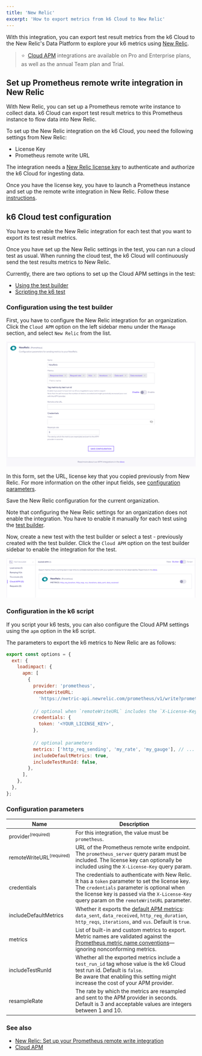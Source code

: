 ```yaml
---
title: 'New Relic'
excerpt: 'How to export metrics from k6 Cloud to New Relic'
---
```


With this integration, you can export test result metrics from the k6 Cloud to the New Relic's Data Platform to explore your k6 metrics using [New Relic](https://newrelic.com/).

> ⭐️  &nbsp;[Cloud APM](/cloud/integrations/cloud-apm/) integrations are available on Pro and Enterprise plans, as well as the annual Team plan and Trial.

## Set up Prometheus remote write integration in New Relic

With New Relic, you can set up a Prometheus remote write instance to collect data. k6 Cloud can export test result metrics to this Prometheus instance to flow data into New Relic. 

To set up the New Relic integration on the k6 Cloud, you need the following settings from New Relic:

- License Key
- Prometheus remote write URL

The integration needs a [New Relic license key](https://docs.newrelic.com/docs/apis/intro-apis/new-relic-api-keys/#ingest-license-key) to authenticate and authorize the k6 Cloud for ingesting data.

Once you have the license key, you have to launch a Prometheus instance and set up the remote write integration in New Relic. Follow these [instructions](https://docs.newrelic.com/docs/integrations/prometheus-integrations/install-configure-remote-write/set-your-prometheus-remote-write-integration/).

## k6 Cloud test configuration

You have to enable the New Relic integration for each test that you want to export its test result metrics.

Once you have set up the New Relic settings in the test, you can run a cloud test as usual. When running the cloud test, the k6 Cloud will continuously send the test results metrics to New Relic.

Currently, there are two options to set up the Cloud APM settings in the test:

- [Using the test builder](#configuration-using-the-test-builder)
- [Scripting the k6 test](#configuration-in-the-k6-script)  


### Configuration using the test builder

First, you have to configure the New Relic integration for an organization. Click the `Cloud APM` option on the left sidebar menu under the `Manage` section, and select `New Relic` from the list.

![Cloud APM - New Relic Form UI](images/newrelic-cloud-app-form.png)

In this form, set the URL, license key that you copied previously from New Relic.  For more information on the other input fields, see [configuration parameters](#configuration-parameters).

Save the New Relic configuration for the current organization. 

Note that configuring the New Relic settings for an organization does not enable the integration. You have to enable it manually for each test using the [test builder](/test-authoring/test-builder).

Now, create a new test with the test builder or select a test - previously created with the test builder. Click the `Cloud APM` option on the test builder sidebar to enable the integration for the test.

![Cloud APM - New Relic Test Builder UI](images/newrelic-cloud-app-testbuilder.png)

### Configuration in the k6 script

If you script your k6 tests, you can also configure the Cloud APM settings using the `apm` option in the k6 script. 

The parameters to export the k6 metrics to New Relic are as follows:

```javascript
export const options = {
  ext: {
    loadimpact: {
      apm: [
        {
          provider: 'prometheus',
          remoteWriteURL:
            'https://metric-api.newrelic.com/prometheus/v1/write?prometheus_server=<YOUR_DATA_SOURCE_NAME>',

          // optional when `remoteWriteURL` includes the `X-License-Key` query param
          credentials: {
            token: '<YOUR_LICENSE_KEY>',
          },

          // optional parameters
          metrics: ['http_req_sending', 'my_rate', 'my_gauge'], // ...
          includeDefaultMetrics: true,
          includeTestRunId: false,
        },
      ],
    },
  },
};
```

### Configuration parameters

| Name                    | Description                                                                                                                                                                                |
| ----------------------- | ------------------------------------------------------------------------------------------------------------------------------------------------------------------------------------------ |
| provider<sup>(required)</sup>            | For this integration, the value must be `prometheus`.
| remoteWriteURL<sup>(required)</sup>       | URL of the Prometheus remote write endpoint.  <br/> The `prometheus_server` query param must be included. The license key can optionally be included using the `X-License-Key` query param. |
| credentials           | The credentials to authenticate with New Relic. It has a `token` parameter to set the license key. <br/> The `credentials` parameter is optional when the license key is passed via the `X-License-Key` query param on the `remoteWriteURL` parameter. |
| includeDefaultMetrics | Whether it exports the [default APM metrics](/cloud/integrations/cloud-apm/#default-apm-metrics): `data_sent`, `data_received`, `http_req_duration`, `http_reqs`, `iterations`, and `vus`. Default is `true`. |
| metrics               | List of built-in and custom metrics to export. <br/> Metric names are validated against the [Prometheus metric name conventions](https://prometheus.io/docs/concepts/data_model/#metric-names-and-labels)—ignoring nonconforming metrics.                                      |
| includeTestRunId      | Whether all the exported metrics include a `test_run_id` tag whose value is the k6 Cloud test run id. Default is `false`. <br/> Be aware that enabling this setting might increase the cost of your APM provider. |
| resampleRate          | The rate by which the metrics are resampled and sent to the APM provider in seconds. Default is 3 and acceptable values are integers between 1 and 10. |


### See also

- [New Relic: Set up your Prometheus remote write integration](https://docs.newrelic.com/docs/integrations/prometheus-integrations/install-configure-remote-write/set-your-prometheus-remote-write-integration/)
- [Cloud APM](/cloud/integrations/cloud-apm/)
